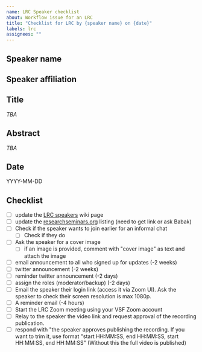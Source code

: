 ```yaml
---
name: LRC Speaker checklist
about: Workflow issue for an LRC
title: "Checklist for LRC by {speaker name} on {date}"
labels: lrc
assignees: ""
---
```


## Speaker name

## Speaker affiliation

## Title

*TBA*

## Abstract

*TBA*

## Date

YYYY-MM-DD

## Checklist

- [ ] update the [LRC speakers](https://github.com/virtualscienceforum/virtualscienceforum/wiki/LRC-Speakers) wiki page
- [ ] update the [researchseminars.org](https://researchseminars.org/seminar/VSFLRC) listing (need to get link or ask Babak)
- [ ] Check if the speaker wants to join earlier for an informal chat
  - [ ] Check if they do
- [ ] Ask the speaker for a cover image 
  - [ ] if an image is provided, comment with "cover image" as text and attach the image
- [ ] email announcement to all who signed up for updates (-2 weeks)
- [ ] twitter announcement (-2 weeks)
- [ ] reminder twitter announcement (-2 days)
- [ ] assign the roles (moderator/backup) (-2 days)
- [ ] Email the speaker their login link (access it via Zoom UI). Ask the speaker to check their screen resolution is max 1080p.
- [ ] A reminder email (-4 hours)
- [ ] Start the LRC Zoom meeting using your VSF Zoom account
- [ ] Relay to the speaker the video link and request approval of the recording publication.
- [ ] respond with "the speaker approves publishing the recording.
  If you want to trim it, use format "start HH:MM:SS, end HH:MM:SS, start HH:MM:SS, end HH:MM:SS"
  (Without this the full video is published)
